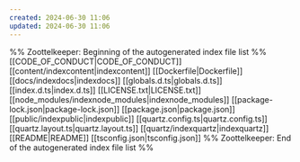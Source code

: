```yaml
---
created: 2024-06-30 11:06
updated: 2024-06-30 11:06
---
```

%% Zoottelkeeper: Beginning of the autogenerated index file list  %%
 [[CODE_OF_CONDUCT|CODE_OF_CONDUCT]]
 [[content/indexcontent|indexcontent]]
 [[Dockerfile|Dockerfile]]
 [[docs/indexdocs|indexdocs]]
 [[globals.d.ts|globals.d.ts]]
 [[index.d.ts|index.d.ts]]
 [[LICENSE.txt|LICENSE.txt]]
 [[node_modules/indexnode_modules|indexnode_modules]]
 [[package-lock.json|package-lock.json]]
 [[package.json|package.json]]
 [[public/indexpublic|indexpublic]]
 [[quartz.config.ts|quartz.config.ts]]
 [[quartz.layout.ts|quartz.layout.ts]]
 [[quartz/indexquartz|indexquartz]]
 [[README|README]]
 [[tsconfig.json|tsconfig.json]]
%% Zoottelkeeper: End of the autogenerated index file list  %%
